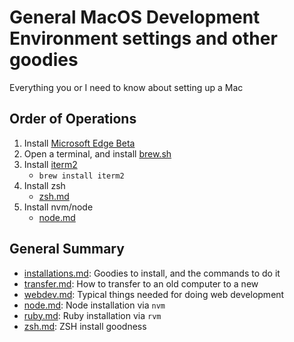 # General MacOS Development Environment settings and other goodies

Everything you or I need to know about setting up a Mac

## Order of Operations

1. Install [Microsoft Edge Beta](https://www.microsoftedgeinsider.com/en-us/download)
2. Open a terminal, and install [brew.sh](https://brew.sh/)
3. Install [iterm2](https://iterm2.com/)
   - `brew install iterm2`
4. Install zsh
   - [zsh.md](/zsh.md)
6. Install nvm/node
   - [node.md](/node.md)


## General Summary

* [installations.md](/installations.md): Goodies to install, and the commands to do it
* [transfer.md](/transfer.md): How to transfer to an old computer to a new
* [webdev.md](/webdev.md): Typical things needed for doing web development
* [node.md](/node.md): Node installation via `nvm`
* [ruby.md](/ruby.md): Ruby installation via `rvm`
* [zsh.md](/zsh.md): ZSH install goodness

